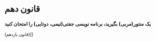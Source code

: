 # قانون دهم

### یک منتور(مربی) بگیرید، برنامه نویسی جفتی(تیمی، دوتایی) را امتحان کنید

(قانون یازدهم)[]
